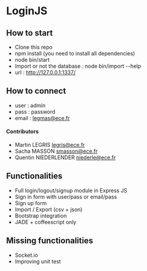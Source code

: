 # LoginJS


## How to start

* Clone this repo
* npm install (you need to install all dependencies)
* node bin/start
* Import or not the database : node bin/import --help
* url : http://127.0.0.1:1337/

## How to connect
* user : admin  
* pass : password
* email : legmas@ece.fr

#### Contributors
*   Martin LEGRIS legris@ece.fr
*   Sacha MASSON smasson@ece.fr
*   Quentin  NIEDERLENDER niederle@ece.fr

## Functionalities

* Full login/logout/signup module in Express JS
* Sign in form with user/pass or email/pass
* Sign up form
* Import / Export (csv + json)
* Bootstrap integration
* JADE + coffeescript only

## Missing functionalities

* Socket.io
* Improving unit test
